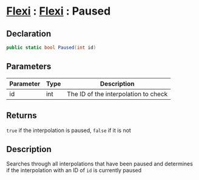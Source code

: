# [Flexi](../Docs.md) : [Flexi](Flexi.md) : Paused
## Declaration
```cs
public static bool Paused(int id)
```

## Parameters
| Parameter | Type | Description |
| - | - | - |
| id | int | The ID of the interpolation to check |

## Returns
`true` if the interpolation is paused, `false` if it is not

## Description
Searches through all interpolations that have been paused and determines if the interpolation with an ID of `id` is currently paused
